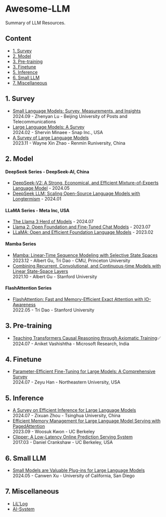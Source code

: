 # Awesome-LLM
Summary of LLM Resources.

## Content

- [1. Survey](#1-survey)
- [2. Model](#2-model)
- [3. Pre-training](#3-pre-training)
- [3. Finetune](#4-finetune)
- [5. Inference](#5-inference)
- [6. Small LLM](#small-llm)
- [7. Miscellaneous](#6-miscellaneous)
  
## 1. Survey
- [Small Language Models: Survey, Measurements, and Insights](https://arxiv.org/abs/2409.15790)   
  2024.09 - Zhenyan Lu - Beijing University of Posts and Telecommunications  
- [Large Language Models: A Survey](https://arxiv.org/abs/2402.06196)  
  2024.02 - Shervin Minaee - Snap Inc., USA  
- [A Survey of Large Language Models](https://arxiv.org/abs/2303.18223)  
  2023.11 - Wayne Xin Zhao - Renmin Runiversity, China

## 2. Model
#### DeepSeek Series - DeepSeek-AI, China
- [DeepSeek-V2: A Strong, Economical, and Efficient Mixture-of-Experts Language Model](https://arxiv.org/abs/2405.04434) - 2024.05  
- [DeepSeek LLM: Scaling Open-Source Language Models with Longtermism](https://arxiv.org/abs/2401.02954) - 2024.01  
#### LLaMA Series - Meta Inc, USA
- [The Llama 3 Herd of Models](https://arxiv.org/abs/2407.21783) - 2024.07  
- [Llama 2: Open Foundation and Fine-Tuned Chat Models](https://arxiv.org/abs/2307.09288) - 2023.07  
- [LLaMA: Open and Efficient Foundation Language Models](https://arxiv.org/abs/2302.13971) - 2023.02
#### Mamba Series
- [Mamba: Linear-Time Sequence Modeling with Selective State Spaces](https://arxiv.org/abs/2312.00752)  
  2023.12 - Albert Gu, Tri Dao - CMU, Princeton University  
- [Combining Recurrent, Convolutional, and Continuous-time Models with Linear State-Space Layers](https://arxiv.org/abs/2110.13985)  
  2021.10 - Albert Gu - Stanford University    

#### FlashAttention Series
- [FlashAttention: Fast and Memory-Efficient Exact Attention with IO-Awareness](https://arxiv.org/abs/2205.14135)  
  2022.05 - Tri Dao - Stanford University  

## 3. Pre-training
- [Teaching Transformers Causal Reasoning through Axiomatic Training](https://arxiv.org/abs/2407.07612)✅    
  2024.07 - Aniket Vashishtha - Microsoft Research, India  

## 4. Finetune
- [Parameter-Efficient Fine-Tuning for Large Models: A Comprehensive Survey](https://arxiv.org/abs/2403.14608)  
  2024.07 - Zeyu Han - Northeastern University, USA

## 5. Inference
- [A Survey on Efficient Inference for Large Language Models](https://arxiv.org/abs/2404.14294)  
  2024.07 - Zixuan Zhou - Tsinghua University, China  
- [Efficient Memory Management for Large Language Model Serving with PagedAttention](https://arxiv.org/abs/2309.06180)  
  2023.09 - Woosuk Kwon - UC Berkeley  
- [Clipper: A Low-Latency Online Prediction Serving System](https://www.usenix.org/conference/nsdi17/technical-sessions/presentation/crankshaw)  
  2017.03 - Daniel Crankshaw - UC Berkeley, USA  

## 6. Small LLM
- [Small Models are Valuable Plug-ins for Large Language Models](https://arxiv.org/abs/2305.08848)  
  2024.05 - Canwen Xu - University of California, San Diego  

## 7. Miscellaneous
- [LiL'Log](https://lilianweng.github.io/archives/)
- [AI-System](https://learning-systems.notion.site/AI-Systems-LLM-Edition-294-162-Fall-2023-661887583bd340fa851e6a8da8e29abb)

